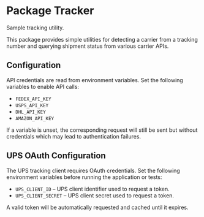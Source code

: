 # Package Tracker

Sample tracking utility.

This package provides simple utilities for detecting a carrier from a
tracking number and querying shipment status from various carrier APIs.

## Configuration

API credentials are read from environment variables. Set the following
variables to enable API calls:

- `FEDEX_API_KEY`
- `USPS_API_KEY`
- `DHL_API_KEY`
- `AMAZON_API_KEY`

If a variable is unset, the corresponding request will still be sent but
without credentials which may lead to authentication failures.

## UPS OAuth Configuration

The UPS tracking client requires OAuth credentials. Set the following
environment variables before running the application or tests:

- `UPS_CLIENT_ID` – UPS client identifier used to request a token.
- `UPS_CLIENT_SECRET` – UPS client secret used to request a token.

A valid token will be automatically requested and cached until it expires.


